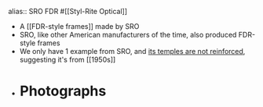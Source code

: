 alias:: SRO FDR
#[[Styl-Rite Optical]]

- A [[FDR-style frames]] made by SRO
- SRO, like other American manufacturers of the time, also produced FDR-style frames
- We only have 1 example from SRO, and [its temples are not reinforced]([[Reinforcement]]), suggesting it's from [[1950s]]
- # Photographs
